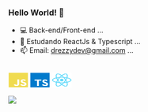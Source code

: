 ### Hello World! 🌙

- 💻 Back-end/Front-end ...
- 📘 Estudando ReactJs & Typescript ...
- 📫 Email: drezzydev@gmail.com ...
<div style="display: inline_block"><br>
  <img align="center" alt="drezzy-Js" height="30" width="40" src="https://raw.githubusercontent.com/devicons/devicon/master/icons/javascript/javascript-plain.svg">
  <img align="center" alt="rrezzy-ts" height="30" width="40" src="https://raw.githubusercontent.com/devicons/devicon/master/icons/typescript/typescript-original.svg">
  <img align="center" alt="drezzy-React" height="30" width="40" src="https://raw.githubusercontent.com/devicons/devicon/master/icons/react/react-original.svg">
 </div>
 
<div align="left">
  <br>
  <a href="https://github.com/dr1zzyjs">
  <img height="180em" src="https://github-readme-stats.vercel.app/api?username=drezzyts&show_icons=true&theme=dracula&include_all_commits=true&count_private=true"/>
</div>
